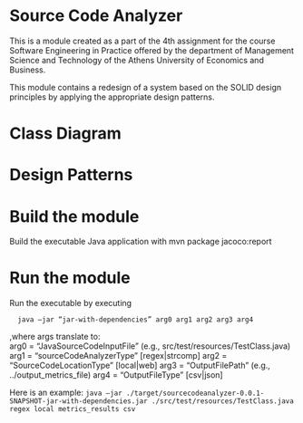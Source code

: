 # Source Code Analyzer

This is a module created as a part of the 4th assignment for the course Software Engineering in Practice offered by the department of Management Science and Technology of the Athens University of Economics and Business.

This module contains a redesign of a system based on the SOLID
design principles by applying the appropriate design
patterns.

# Class Diagram 

# Design Patterns

# Build the module

Build the executable Java application with
	mvn package jacoco:report

# Run the module

Run the executable by executing
   ```
     java –jar “jar-with-dependencies” arg0 arg1 arg2 arg3 arg4
   ```

   ,where args translate to: 	
	arg0 = “JavaSourceCodeInputFile” (e.g., src/test/resources/TestClass.java)
	arg1 = “sourceCodeAnalyzerType” [regex|strcomp]
	arg2 = “SourceCodeLocationType” [local|web]
	arg3 = “OutputFilePath” (e.g., ../output_metrics_file)
	arg4 = “OutputFileType” [csv|json]

   Here is an example: 
	```
	java –jar ./target/sourcecodeanalyzer-0.0.1-SNAPSHOT-jar-with-dependencies.jar ./src/test/resources/TestClass.java regex local metrics_results csv
	```

